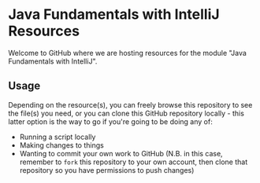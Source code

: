 # Java Fundamentals with IntelliJ Resources

Welcome to GitHub where we are hosting resources for the module "Java
Fundamentals with IntelliJ".

## Usage

Depending on the resource(s), you can freely browse this repository to see the
file(s) you need, or you can clone this GitHub repository locally - this latter
option is the way to go if you're going to be doing any of:

* Running a script locally
* Making changes to things
* Wanting to commit your own work to GitHub (N.B. in this case, remember to
  `fork` this repository to your own account, then clone that repository so you
  have permissions to push changes)